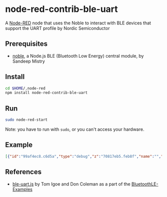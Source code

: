 # node-red-contrib-ble-uart
A [Node-RED](http://nodered.org/) node that uses the Noble to interact with BLE devices that support the UART profile by Nordic Semiconductor

## Prerequisites

* [noble](https://github.com/sandeepmistry/noble), a Node.js BLE (Bluetooth Low Energy) central module, by Sandeep Mistry

## Install

```sh
cd $HOME/.node-red
npm install node-red-contrib-ble-uart
```

## Run

```sh
sudo node-red-start
```

Note: you have to run with `sudo`, or you can't access your hardware.

## Example

```json
[{"id":"99af4ec8.c6d5a","type":"debug","z":"70817eb5.feb8f","name":"","active":true,"console":"false","complete":"false","x":630,"y":60,"wires":[]},{"id":"dfd9a66b.1bfc78","type":"inject","z":"70817eb5.feb8f","name":"On","topic":"","payload":"On*","payloadType":"str","repeat":"","crontab":"","once":false,"x":90,"y":40,"wires":[["43a2b84.776b048"]]},{"id":"88e4011b.91e15","type":"inject","z":"70817eb5.feb8f","name":"Off","topic":"","payload":"Off*","payloadType":"str","repeat":"","crontab":"","once":false,"x":90,"y":80,"wires":[["43a2b84.776b048"]]},{"id":"6bfdc8db.8b2f78","type":"function","z":"70817eb5.feb8f","name":"To String","func":"msg.payload = String(msg.payload);\n\nreturn msg;","outputs":1,"noerr":0,"x":440,"y":60,"wires":[["99af4ec8.c6d5a"]]},{"id":"43a2b84.776b048","type":"ble uart","z":"70817eb5.feb8f","name":"","localName":"Adafruit Bluefruit LE","x":260,"y":60,"wires":[["6bfdc8db.8b2f78"]]}]
```

## References

* [ble-uart.js](https://github.com/tigoe/BluetoothLE-Examples/blob/master/noble/readSerial/ble-uart.js) by Tom Igoe and Don Coleman as a part of the [BluetoothLE-Examples](https://github.com/tigoe/BluetoothLE-Examples/)